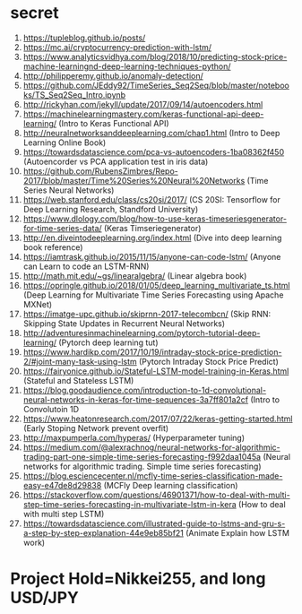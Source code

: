 # secret
1) https://tupleblog.github.io/posts/
2) https://mc.ai/cryptocurrency-prediction-with-lstm/
3) https://www.analyticsvidhya.com/blog/2018/10/predicting-stock-price-machine-learningnd-deep-learning-techniques-python/
4) http://philipperemy.github.io/anomaly-detection/
5) https://github.com/JEddy92/TimeSeries_Seq2Seq/blob/master/notebooks/TS_Seq2Seq_Intro.ipynb 
6) http://rickyhan.com/jekyll/update/2017/09/14/autoencoders.html
7) https://machinelearningmastery.com/keras-functional-api-deep-learning/ (Intro to Keras Functional API)
8) http://neuralnetworksanddeeplearning.com/chap1.html (Intro to Deep Learning Online Book)
9) https://towardsdatascience.com/pca-vs-autoencoders-1ba08362f450 (Autoencorder vs PCA application test in iris data)
10) https://github.com/RubensZimbres/Repo-2017/blob/master/Time%20Series%20Neural%20Networks (Time Series Neural Networks)
11) https://web.stanford.edu/class/cs20si/2017/ (CS 20SI: Tensorflow for Deep Learning Research, Standford University)
12) https://www.dlology.com/blog/how-to-use-keras-timeseriesgenerator-for-time-series-data/ (Keras Timseriegenerator)
13) http://en.diveintodeeplearning.org/index.html (Dive into deep learning book reference)
14) https://iamtrask.github.io/2015/11/15/anyone-can-code-lstm/ (Anyone can Learn to code an LSTM-RNN)
15) http://math.mit.edu/~gs/linearalgebra/ (Linear algebra book)
16) https://opringle.github.io/2018/01/05/deep_learning_multivariate_ts.html (Deep Learning for Multivariate Time Series Forecasting using Apache MXNet)
17) https://imatge-upc.github.io/skiprnn-2017-telecombcn/ (Skip RNN: Skipping State Updates in Recurrent Neural Networks)
18) http://adventuresinmachinelearning.com/pytorch-tutorial-deep-learning/ (Pytorch deep learning tut)
19) https://www.hardikp.com/2017/10/19/intraday-stock-price-prediction-2/#joint-many-task-using-lstm (Pytorch Intraday Stock Price Predict)
20) https://fairyonice.github.io/Stateful-LSTM-model-training-in-Keras.html (Stateful and Stateless LSTM)
21) https://blog.goodaudience.com/introduction-to-1d-convolutional-neural-networks-in-keras-for-time-sequences-3a7ff801a2cf (Intro to Convolutoin 1D
22) https://www.heatonresearch.com/2017/07/22/keras-getting-started.html (Early Stoping Network prevent overfit)
23) http://maxpumperla.com/hyperas/ (Hyperparameter tuning)
24) https://medium.com/@alexrachnog/neural-networks-for-algorithmic-trading-part-one-simple-time-series-forecasting-f992daa1045a (Neural networks for algorithmic trading. Simple time series forecasting)
25) https://blog.esciencecenter.nl/mcfly-time-series-classification-made-easy-e47de8d29838 (MCFly Deep learning classification)
26) https://stackoverflow.com/questions/46901371/how-to-deal-with-multi-step-time-series-forecasting-in-multivariate-lstm-in-kera (How to deal with multi step LSTM)
27) https://towardsdatascience.com/illustrated-guide-to-lstms-and-gru-s-a-step-by-step-explanation-44e9eb85bf21 (Animate Explain how LSTM work)

# Project Hold=Nikkei255, and long USD/JPY  


